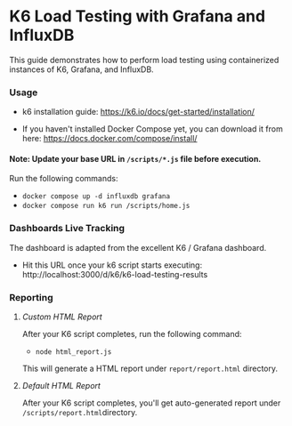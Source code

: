 # K6 Load Testing with Grafana and InfluxDB
This guide demonstrates how to perform load testing using containerized instances of K6, Grafana, and InfluxDB.

### Usage

- k6 installation guide: https://k6.io/docs/get-started/installation/ 

- If you haven't installed Docker Compose yet, you can download it from here: https://docs.docker.com/compose/install/ 

#### Note: Update your base URL in `/scripts/*.js` file before execution.

Run the following commands:

 - `docker compose up -d influxdb grafana`
 - `docker compose run k6 run /scripts/home.js`

### Dashboards Live Tracking
The dashboard is adapted from the excellent K6 / Grafana dashboard.

 - Hit this URL once your k6 script starts executing: http://localhost:3000/d/k6/k6-load-testing-results

### Reporting

1. *Custom HTML Report*

   After your K6 script completes, run the following command:

    - `node html_report.js`

    This will generate a HTML report under `report/report.html` directory.

2. *Default HTML Report*

   After your K6 script completes, you'll get auto-generated report under `/scripts/report.html`directory.



